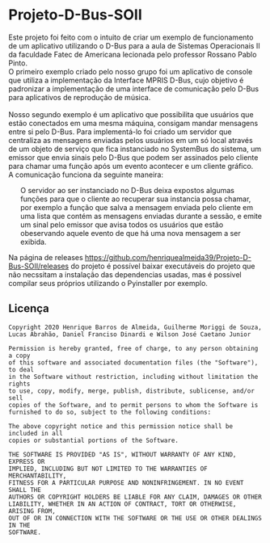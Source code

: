 # Projeto-D-Bus-SOII
Este projeto foi feito com o intuito de criar um exemplo de funcionamento de um aplicativo utilizando o D-Bus para  a aula de Sistemas Operacionais II da faculdade Fatec de Americana lecionada pelo professor Rossano Pablo Pinto.
<br>O primeiro exemplo criado pelo nosso grupo foi um aplicativo de console que utiliza a implementação da Interface MPRIS D-Bus, cujo objetivo é padronizar a implementação de uma interface de comunicação pelo D-Bus para aplicativos de reprodução de música.
<br><br>Nosso segundo exemplo é um aplicativo que possibilita que usuários que estão conectados em uma mesma máquina, consigam mandar mensagens entre si pelo D-Bus. Para implementá-lo foi criado um servidor que centraliza as mensagens enviadas pelos usuários em um só local através de um objeto de serviço que fica instanciado no SystemBus do sistema, um emissor que envia sinais pelo D-Bus que podem ser assinados pelo cliente para chamar uma função após um evento acontecer e um cliente gráfico. 
<br>A comunicação funciona da seguinte maneira:<br>
<ul>
O servidor ao ser instanciado no D-Bus deixa expostos algumas funções para que o cliente ao recuperar sua instancia possa chamar, por exemplo a função que salva a mensagem enviada pelo cliente em uma lista que contém as mensagens enviadas durante a sessão, e emite um sinal pelo emissor que avisa todos os usuários que estão obeservando aquele evento de que há uma nova mensagem a ser exibida.
</ul>
Na página de releases <a href="https://github.com/henriquealmeida39/Projeto-D-Bus-SOII/releases">https://github.com/henriquealmeida39/Projeto-D-Bus-SOII/releases</a> do projeto é possível baixar executáveis do projeto que não necssitam a instalação das dependencias usadas, mas é possivel compilar seus próprios utilizando o Pyinstaller por exemplo.
      

## Licença

    Copyright 2020 Henrique Barros de Almeida, Guilherme Moriggi de Souza, Lucas Abrahão, Daniel Franciso Dinardi e Wilson José Caetano Junior
    
    Permission is hereby granted, free of charge, to any person obtaining a copy
    of this software and associated documentation files (the "Software"), to deal
    in the Software without restriction, including without limitation the rights
    to use, copy, modify, merge, publish, distribute, sublicense, and/or sell
    copies of the Software, and to permit persons to whom the Software is
    furnished to do so, subject to the following conditions:
    
    The above copyright notice and this permission notice shall be included in all
    copies or substantial portions of the Software.
    
    THE SOFTWARE IS PROVIDED "AS IS", WITHOUT WARRANTY OF ANY KIND, EXPRESS OR
    IMPLIED, INCLUDING BUT NOT LIMITED TO THE WARRANTIES OF MERCHANTABILITY,
    FITNESS FOR A PARTICULAR PURPOSE AND NONINFRINGEMENT. IN NO EVENT SHALL THE
    AUTHORS OR COPYRIGHT HOLDERS BE LIABLE FOR ANY CLAIM, DAMAGES OR OTHER
    LIABILITY, WHETHER IN AN ACTION OF CONTRACT, TORT OR OTHERWISE, ARISING FROM,
    OUT OF OR IN CONNECTION WITH THE SOFTWARE OR THE USE OR OTHER DEALINGS IN THE
    SOFTWARE.
